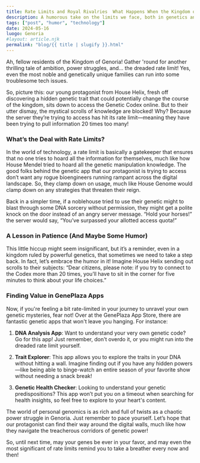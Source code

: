 ```yaml
---
title: Rate Limits and Royal Rivalries  What Happens When the Kingdom of Genoria Hits a Wall
description: A humorous take on the limits we face, both in genetics and in tech. Sometimes even a noble house needs a timeout!
tags: ["post", "humor", "technology"]
date: 2024-05-16
luogo: Genoria
#layout: article.njk
permalink: "blog/{{ title | slugify }}.html"
---
```


Ah, fellow residents of the Kingdom of Genoria! Gather 'round for another thrilling tale of ambition, power struggles, and... the dreaded rate limit! Yes, even the most noble and genetically unique families can run into some troublesome tech issues. 

So, picture this: our young protagonist from House Helix, fresh off discovering a hidden genetic trait that could potentially change the course of the kingdom, sits down to access the Genetic Codex online. But to their utter dismay, the mystical scrolls of knowledge are blocked! Why? Because the server they’re trying to access has hit its rate limit—meaning they have been trying to pull information 20 times too many!  

### What’s the Deal with Rate Limits?

In the world of technology, a rate limit is basically a gatekeeper that ensures that no one tries to hoard all the information for themselves, much like how House Mendel tried to hoard all the genetic manipulation knowledge. The good folks behind the genetic app that our protagonist is trying to access don’t want any rogue bioengineers running rampant across the digital landscape. So, they clamp down on usage, much like House Genome would clamp down on any strategies that threaten their reign.

Back in a simpler time, if a noblehouse tried to use their genetic might to blast through some DNA sorcery without permission, they might get a polite knock on the door instead of an angry server message. “Hold your horses!” the server would say, “You’ve surpassed your allotted access quota!”

### A Lesson in Patience (And Maybe Some Humor)

This little hiccup might seem insignificant, but it’s a reminder, even in a kingdom ruled by powerful genetics, that sometimes we need to take a step back. In fact, let’s embrace the humor in it! Imagine House Helix sending out scrolls to their subjects: “Dear citizens, please note: if you try to connect to the Codex more than 20 times, you’ll have to sit in the corner for five minutes to think about your life choices.”

### Finding Value in GenePlaza Apps

Now, if you're feeling a bit rate-limited in your journey to unravel your own genetic mysteries, fear not! Over at the GenePlaza App Store, there are fantastic genetic apps that won't leave you hanging. For instance:

1. **DNA Analysis App**: Want to understand your very own genetic code? Go for this app! Just remember, don't overdo it, or you might run into the dreaded rate limit yourself.

2. **Trait Explorer**: This app allows you to explore the traits in your DNA without hitting a wall. Imagine finding out if you have any hidden powers—like being able to binge-watch an entire season of your favorite show without needing a snack break!

3. **Genetic Health Checker**: Looking to understand your genetic predispositions? This app won’t put you on a timeout when searching for health insights, so feel free to explore to your heart's content.

The world of personal genomics is as rich and full of twists as a chaotic power struggle in Genoria. Just remember to pace yourself. Let’s hope that our protagonist can find their way around the digital walls, much like how they navigate the treacherous corridors of genetic power!

So, until next time, may your genes be ever in your favor, and may even the most significant of rate limits remind you to take a breather every now and then!